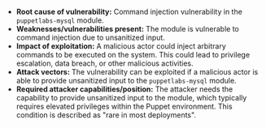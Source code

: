 - **Root cause of vulnerability:** Command injection vulnerability in the `puppetlabs-mysql` module.
- **Weaknesses/vulnerabilities present:** The module is vulnerable to command injection due to unsanitized input.
- **Impact of exploitation:** A malicious actor could inject arbitrary commands to be executed on the system. This could lead to privilege escalation, data breach, or other malicious activities.
- **Attack vectors:** The vulnerability can be exploited if a malicious actor is able to provide unsanitized input to the `puppetlabs-mysql` module.
- **Required attacker capabilities/position:** The attacker needs the capability to provide unsanitized input to the module, which typically requires elevated privileges within the Puppet environment. This condition is described as "rare in most deployments".